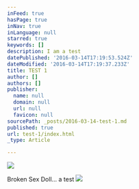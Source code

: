```yaml
---
inFeed: true
hasPage: true
inNav: true
inLanguage: null
starred: true
keywords: []
description: I am a test
datePublished: '2016-03-14T17:19:53.524Z'
dateModified: '2016-03-14T17:19:37.233Z'
title: TEST 1
author: []
authors: []
publisher:
  name: null
  domain: null
  url: null
  favicon: null
sourcePath: _posts/2016-03-14-test-1.md
published: true
url: test-1/index.html
_type: Article

---
```

![](https://the-grid-user-content.s3-us-west-2.amazonaws.com/5bd321ea-38ed-45f0-87cf-499cd687383e.jpg)

Broken Sex Doll... a test
![](https://the-grid-user-content.s3-us-west-2.amazonaws.com/723ffd17-7d2f-4fd4-8147-04a451544629.jpg)
